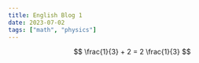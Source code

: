 ```yaml
---
title: English Blog 1
date: 2023-07-02
tags: ["math", "physics"]
---
```


$$
\frac{1}{3} + 2 = 2 \frac{1}{3}
$$
